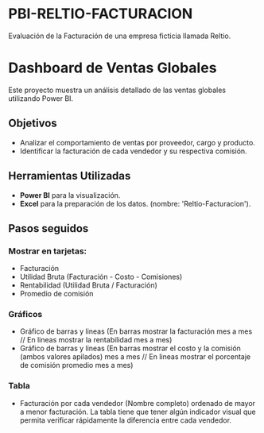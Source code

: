 # PBI-RELTIO-FACTURACION
Evaluación de la Facturación de una empresa ficticia llamada Reltio.

# Dashboard de Ventas Globales
Este proyecto muestra un análisis detallado de las ventas globales utilizando Power BI. 

## Objetivos
- Analizar el comportamiento de ventas por proveedor, cargo y producto.
- Identificar la facturación de cada vendedor y su respectiva comisión.

## Herramientas Utilizadas
- **Power BI** para la visualización.
- **Excel** para la preparación de los datos. (nombre:  'Reltio-Facturacion').

## Pasos seguidos
### Mostrar en tarjetas:
-	Facturación
-	Utilidad Bruta (Facturación - Costo - Comisiones)
-	Rentabilidad (Utilidad Bruta / Facturación)
-	Promedio de comisión

### Gráficos
- Gráfico de barras y lineas (En barras mostrar la facturación mes a mes // En lineas mostrar la rentabilidad mes a mes)
- Gráfico de barras y lineas (En barras mostrar el costo y la comisión (ambos valores apilados) mes a mes // En lineas mostrar el porcentaje de comisión promedio mes a mes)

### Tabla 
- Facturación por cada vendedor (Nombre completo) ordenado de mayor a menor facturación. La tabla tiene que tener algún indicador visual que permita verificar rápidamente la diferencia entre cada vendedor.
